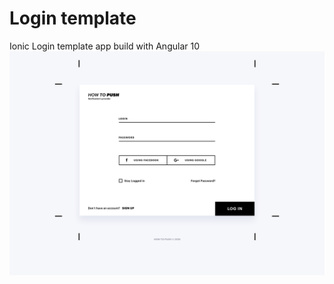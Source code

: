 # Login template
 Ionic Login template app build with Angular 10
 ![Screenshoot](htp_login_1.png "Ionic Login template")
